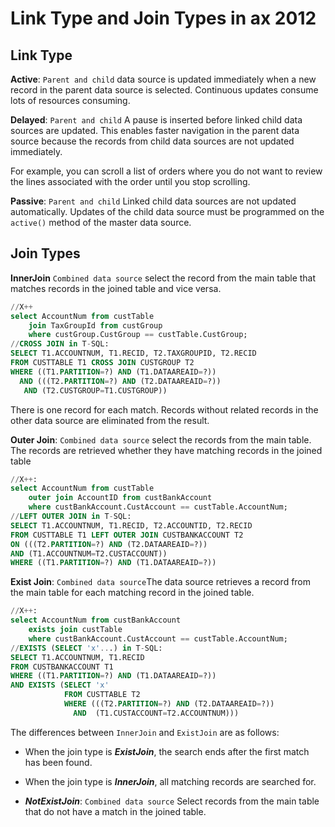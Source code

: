 # Link Type and Join Types in ax 2012


## Link Type

**Active**:
`Parent and child` data source is updated immediately when a new record in the parent data source is selected. Continuous updates consume lots of resources consuming.

**Delayed**:
`Parent and child` A pause is inserted before linked child data sources are updated. This enables faster navigation in the parent data source because the records from child data sources are not updated immediately.

For example, you can scroll a list of orders where you do not want to review the lines associated with the order until you stop scrolling.

**Passive**: `Parent and child` Linked child data sources are not updated automatically. Updates of the child data source must be programmed on the `active()` method of the master data source.

## Join Types

**InnerJoin** `Combined data source` select the record from the main table that matches records in the joined table and vice versa.

```sql
//X++
select AccountNum from custTable
    join TaxGroupId from custGroup
    where custGroup.CustGroup == custTable.CustGroup;
//CROSS JOIN in T-SQL:
SELECT T1.ACCOUNTNUM, T1.RECID, T2.TAXGROUPID, T2.RECID
FROM CUSTTABLE T1 CROSS JOIN CUSTGROUP T2
WHERE ((T1.PARTITION=?) AND (T1.DATAAREAID=?))
  AND (((T2.PARTITION=?) AND (T2.DATAAREAID=?)) 
   AND (T2.CUSTGROUP=T1.CUSTGROUP))
```

There is one record for each match. Records without related records in the other data source are eliminated from the result.

**Outer Join**: `Combined data source` select the records from the main table. The records are retrieved whether they have matching records in the joined table

```sql
//X++:
select AccountNum from custTable
    outer join AccountID from custBankAccount
    where custBankAccount.CustAccount == custTable.AccountNum;
//LEFT OUTER JOIN in T-SQL:
SELECT T1.ACCOUNTNUM, T1.RECID, T2.ACCOUNTID, T2.RECID
FROM CUSTTABLE T1 LEFT OUTER JOIN CUSTBANKACCOUNT T2
ON (((T2.PARTITION=?) AND (T2.DATAAREAID=?))
AND (T1.ACCOUNTNUM=T2.CUSTACCOUNT))
WHERE ((T1.PARTITION=?) AND (T1.DATAAREAID=?))
```

**Exist Join**: `Combined data source`The data source retrieves a record from the main table for each matching record in the joined table.

```sql
//X++:
select AccountNum from custBankAccount
    exists join custTable
    where custBankAccount.CustAccount == custTable.AccountNum;
//EXISTS (SELECT 'x'...) in T-SQL:
SELECT T1.ACCOUNTNUM, T1.RECID
FROM CUSTBANKACCOUNT T1
WHERE ((T1.PARTITION=?) AND (T1.DATAAREAID=?))
AND EXISTS (SELECT 'x'
            FROM CUSTTABLE T2
            WHERE (((T2.PARTITION=?) AND (T2.DATAAREAID=?))
              AND  (T1.CUSTACCOUNT=T2.ACCOUNTNUM)))
```

The differences between `InnerJoin` and `ExistJoin` are as follows:

+ When the join type is **_ExistJoin_**, the search ends after the first match has been found.

+ When the join type is **_InnerJoin_**, all matching records are searched for.

+ **_NotExistJoin_**: `Combined data source` Select records from the main table that do not have a match in the joined table.

